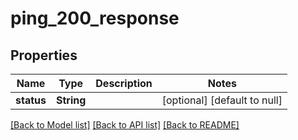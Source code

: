 # ping_200_response
## Properties

| Name | Type | Description | Notes |
|------------ | ------------- | ------------- | -------------|
| **status** | **String** |  | [optional] [default to null] |

[[Back to Model list]](../README.md#documentation-for-models) [[Back to API list]](../README.md#documentation-for-api-endpoints) [[Back to README]](../README.md)

